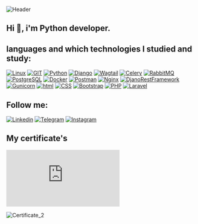 ![Header](https://github.com/Denis-Panin/Denys-Panin/blob/main/assets/Header_2_git.jpg)

## <strong>Hi 👋, i'm Python developer.</strong>

## <strong>languages and which technologies I studied and study:</strong>

[![Linux](https://img.shields.io/badge/linux-be8a12?style=for-the-badge&logo=linux&logoColor=fff)](https://www.linux.org/) [![GIT](https://img.shields.io/badge/GIT-fb4f28?style=for-the-badge&logo=git&logoColor=000000)](https://git-scm.com/) [![Python](https://img.shields.io/badge/Python-ffc91e?style=for-the-badge&logo=python&logoColor=141c19)](https://www.python.org/) [![Django](https://img.shields.io/badge/django-44b78b?style=for-the-badge&logo=django&logoColor=141c19)](https://www.djangoproject.com/start/) [![Wagtail](https://img.shields.io/badge/wagtail-2e245e?style=for-the-badge&logo=wagtail&logoColor=fff)](https://wagtail.org/) [![Celery](https://img.shields.io/badge/celery-a9cc54?style=for-the-badge&logo=celery&logoColor=000000)](https://docs.celeryproject.org/en/stable/) [![RabbitMQ](https://img.shields.io/badge/rabbitmq-ff6600?style=for-the-badge&logo=rabbitmq&logoColor=000000)](https://www.rabbitmq.com/) [![PostgreSQL](https://img.shields.io/badge/PostgreSQL-336690?style=for-the-badge&logo=postgresql&logoColor=ffffff)](https://www.postgresql.org/) [![Docker](https://img.shields.io/badge/docker-2496ed?style=for-the-badge&logo=docker&logoColor=ffffff)](https://www.docker.com/) [![Postman](https://img.shields.io/badge/postman-e05320?style=for-the-badge&logo=postman&logoColor=ffffff)](https://www.postman.com/) [![Nginx](https://img.shields.io/badge/nginx-009137?style=for-the-badge&logo=nginx&logoColor=ffffff)](https://nginx.org/ru/) [![DjanoRestFramework](https://img.shields.io/badge/DjangoRestFramework-2c2c2c?style=for-the-badge&logo=&logoColor=000000)](https://www.django-rest-framework.org/) [![Gunicorn](https://img.shields.io/badge/gunicorn-479346?style=for-the-badge&logo=gunicorn&logoColor=fff)](https://gunicorn.org/) [![html](https://img.shields.io/badge/html-dbd6d4?style=for-the-badge&logo=html5&logoColor=e54c21)](https://www.w3schools.com/html/) [![CSS](https://img.shields.io/badge/css-dbd6d4?style=for-the-badge&logo=css3&logoColor=2965f1)](https://www.w3schools.com/css/) [![Bootstrap](https://img.shields.io/badge/bootstrap-8d13fd?style=for-the-badge&logo=bootstrap&logoColor=ffffff)](https://getbootstrap.com/) [![PHP](https://img.shields.io/badge/php-7a86b9?style=for-the-badge&logo=php&logoColor=1f222e)](https://www.php.net/) [![Laravel](https://img.shields.io/badge/laravel-e5e0e0?style=for-the-badge&logo=laravel&logoColor=f4362d)](https://laravel.com/)

## <strong> Follow me: </strong>

[![Linkedin](https://img.shields.io/badge/linkedin-000000?style=for-the-badge&logo=linkedin&logoColor=0A66C2)](https://www.linkedin.com/in/denis-panin/) [![Telegram](https://img.shields.io/badge/telegram-006496?style=for-the-badge&logo=telegram&logoColor=fff)](https://t.me/denis1panin) [![Instagram](https://img.shields.io/badge/instagram-eae3e9?style=for-the-badge&logo=instagram&logoColor=c436a6)](https://www.instagram.com/python__developer__/)

## <strong> My certificate's </strong>
![Certificate_1](https://github.com/Denis-Panin/Denys-Panin/blob/main/assets/14210954_en.pdf)


![Certificate_2]([97298422_en.pdf](https://github.com/Denis-Panin/Denis-Panin/files/11919015/97298422_en.pdf)
)

